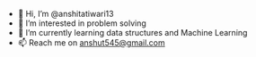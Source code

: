 - 👋 Hi, I’m @anshitatiwari13
- 👀 I’m interested in problem solving
- 🌱 I’m currently learning data structures and Machine Learning 
- 📫 Reach me on anshut545@gmail.com

<!---
anshitatiwari13/anshitatiwari13 is a ✨ special ✨ repository because its `README.md` (this file) appears on your GitHub profile.
You can click the Preview link to take a look at your changes.
--->
